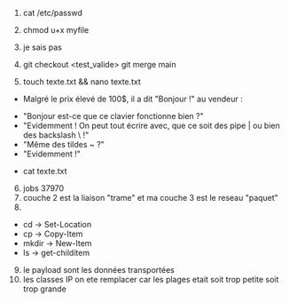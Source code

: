 1. cat /etc/passwd

2. chmod u+x myfile

3. je sais pas 
4. git checkout <test_valide> git merge main
5. touch texte.txt && nano texte.txt
* Malgré le prix élevé de 100$, il a dit "Bonjour !" au vendeur :
- "Bonjour est-ce que ce clavier fonctionne bien ?"
- "Evidemment ! On peut tout écrire avec, que ce soit des pipe | ou bien des backslash \\ !"
- "Même des tildes ~ ?"
- "Evidemment !"
* cat texte.txt
6. jobs 37970
7. couche 2 est la liaison  "trame" et ma couche 3 est le reseau "paquet"
8.
  * cd -> Set-Location
  * cp -> Copy-Item
  * mkdir -> New-Item
  * ls -> get-childitem
9. le payload sont les données transportées
10. les classes IP on ete remplacer car les plages etait soit trop petite soit trop grande 
